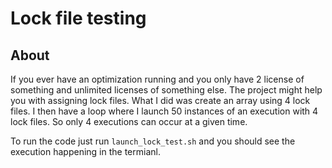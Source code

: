 # Lock file testing
 ## About
If you ever have an optimization running and you only have 2 license of something and unlimited licenses of something else. The project might help you with assigning lock files. What I did was create an array using 4 lock files. I then have a loop where I launch 50 instances of an execution with 4 lock files. So only 4 executions can occur at a given time. 
 
To run the code just run `launch_lock_test.sh` and you should see the execution happening in the termianl. 

